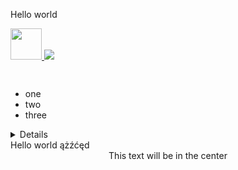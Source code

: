 Hello world
<a href="google.com" target="blank" >

<img src="https://upload.wikimedia.org/wikipedia/commons/thumb/7/71/Calico_tabby_cat_-_Savannah.jpg/1200px-Calico_tabby_cat_-_Savannah.jpg" height="50" >
</img>
</a>


<a href="google.com" target="blank" >

<img src="https://upload.wikimedia.org/wikipedia/commons/thumb/7/71/Calico_tabby_cat_-_Savannah.jpg/1200px-Calico_tabby_cat_-_Savannah.jpg" >
</img>
</a>





```java
 
```


 - one
 - two
 - three
> 

<details>

</details>
Hello world ążźćęd
<div align="center" >
This text will be in the center</div>


